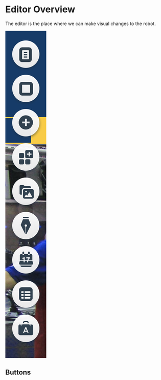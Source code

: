 # Editor Overview

The editor is the place where we can make visual changes to the robot.

![sidebar](../../../.images/Media_and_Comms/Website/editor/sidebar.png)

## Buttons
